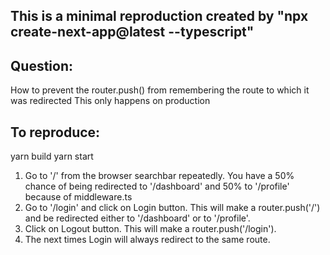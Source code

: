 ## This is a minimal reproduction created by "npx create-next-app@latest --typescript"

## Question:
How to prevent the router.push() from remembering the route to which it was redirected
This only happens on production

## To reproduce:

yarn build
yarn start

1. Go to '/' from the browser searchbar repeatedly. You have a 50% chance of being redirected to '/dashboard' and 50% to '/profile' because of middleware.ts
2. Go to '/login' and click on Login button. This will make a router.push('/') and be redirected either to '/dashboard' or to '/profile'.
3. Click on Logout button. This will make a router.push('/login').
4. The next times Login will always redirect to the same route.